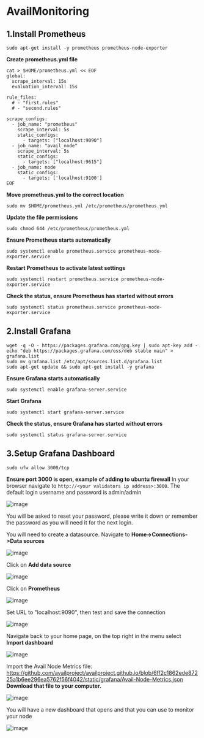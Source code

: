 # AvailMonitoring
## 1.Install Prometheus
```
sudo apt-get install -y prometheus prometheus-node-exporter
```
**Create prometheus.yml file**
```
cat > $HOME/prometheus.yml << EOF
global:
  scrape_interval: 15s
  evaluation_interval: 15s

rule_files:
  # - "first.rules"
  # - "second.rules"

scrape_configs:
  - job_name: "prometheus"
    scrape_interval: 5s
    static_configs:
      - targets: ["localhost:9090"]
  - job_name: "avail_node"
    scrape_interval: 5s
    static_configs:
      - targets: ["localhost:9615"]
  - job_name: node
    static_configs:
      - targets: ['localhost:9100']
EOF
```
**Move prometheus.yml to the correct location**
```
sudo mv $HOME/prometheus.yml /etc/prometheus/prometheus.yml
```
**Update the file permissions**
```
sudo chmod 644 /etc/prometheus/prometheus.yml
```
**Ensure Prometheus starts automatically**
```
sudo systemctl enable prometheus.service prometheus-node-exporter.service
```
**Restart Prometheus to activate latest settings**
```
sudo systemctl restart prometheus.service prometheus-node-exporter.service
```
**Check the status, ensure Prometheus has started without errors**
```
sudo systemctl status prometheus.service prometheus-node-exporter.service
```
## 2.Install Grafana
```
wget -q -O - https://packages.grafana.com/gpg.key | sudo apt-key add -
echo "deb https://packages.grafana.com/oss/deb stable main" > grafana.list
sudo mv grafana.list /etc/apt/sources.list.d/grafana.list
sudo apt-get update && sudo apt-get install -y grafana
```
**Ensure Grafana starts automatically**
```
sudo systemctl enable grafana-server.service
```
**Start Grafana**
```
sudo systemctl start grafana-server.service
```
**Check the status, ensure Grafana has started without errors**
```
sudo systemctl status grafana-server.service
```
## 3.Setup Grafana Dashboard
```
sudo ufw allow 3000/tcp
```
**Ensure port 3000 is open, example of adding to ubuntu firewall**
In your browser navigate to ``http://<your validators ip address>:3000``. The default login username and password is admin/admin

![image](https://github.com/Alping0/AvailMonitoring/assets/105454859/8818e40b-6132-4424-8150-84dd444d268b)

You will be asked to reset your password, please write it down or remember the password as you will need it for the next login.

You will need to create a datasource. Navigate to **Home->Connections->Data sources**

![image](https://github.com/Alping0/AvailMonitoring/assets/105454859/502ad066-4850-4121-84b2-4ab5d972a47a)

Click on **Add data source**

![image](https://github.com/Alping0/AvailMonitoring/assets/105454859/044781a7-27a0-4f74-a827-ee5a38f28f08)

Click on **Prometheus**

![image](https://github.com/Alping0/AvailMonitoring/assets/105454859/6e9d66f6-5520-4e7f-bdca-ecf775c029f8)

Set URL to "localhost:9090", then test and save the connection

![image](https://github.com/Alping0/AvailMonitoring/assets/105454859/ccfc8991-1d42-4261-bfdd-0f2194c97f4f)

Navigate back to your home page, on the top right in the menu select **Import dashboard**

![image](https://github.com/Alping0/AvailMonitoring/assets/105454859/b4a0478b-dbb1-4267-bd98-7836ddbe3823)

Import the Avail Node Metrics file:
https://github.com/availproject/availproject.github.io/blob/6ff2c1862ede87225a1b6ee296ea5762f56f4042/static/grafana/Avail-Node-Metrics.json
**Download that file to your computer.**

![image](https://github.com/Alping0/AvailMonitoring/assets/105454859/36c1fc59-38f7-4d89-8808-4a7c6aa8317d)

You will have a new dashboard that opens and that you can use to monitor your node

![image](https://github.com/Alping0/AvailMonitoring/assets/105454859/0485ddbe-4e22-46b8-b7ae-5e87fb5e109e)








